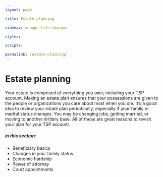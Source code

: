 ```yaml
---
layout: page

title: Estate planning

sidenav: manage-life-changes

styles:

scripts:

permalink: /estate-planning/
---
```

# Estate planning

Your estate is comprised of everything you own, including your TSP account. Making an estate plan ensures that your possessions are given to the people or organizations you care about most when you die. It’s a good idea to review your estate plan periodically, especially if your family or marital status changes. You may be changing jobs, getting married, or moving to another military base. All of these are great reasons to revisit your plan for your TSP account.

##### In this section:

+ Beneficiary basics
+ Changes in your family status 
+ Economic hardship
+ Power of attorney
+ Court appointments

<!-- CONTENT END -->

